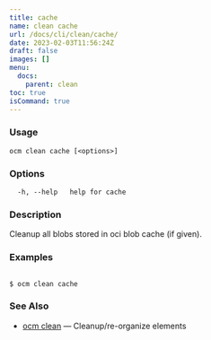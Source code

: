 ```yaml
---
title: cache
name: clean cache
url: /docs/cli/clean/cache/
date: 2023-02-03T11:56:24Z
draft: false
images: []
menu:
  docs:
    parent: clean
toc: true
isCommand: true
---
```

### Usage

```
ocm clean cache [<options>]
```

### Options

```
  -h, --help   help for cache
```

### Description


Cleanup all blobs stored in oci blob cache (if given).
	

### Examples

```

$ ocm clean cache

```

### See Also

* [ocm clean](/docs/cli/clean)	 &mdash; Cleanup/re-organize elements

